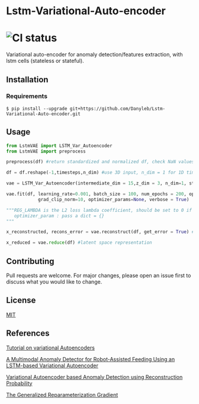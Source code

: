# Lstm-Variational-Auto-encoder

#  ![CI status](https://img.shields.io/cocoapods/l/AFNetworking.svg)

Variational auto-encoder for anomaly detection/features extraction, with lstm cells (stateless or stateful). 

## Installation

### Requirements


`$ pip install --upgrade git+https://github.com/Danyleb/Lstm-Variational-Auto-encoder.git`

## Usage

```python
from LstmVAE import LSTM_Var_Autoencoder
from LstmVAE import preprocess

preprocess(df) #return standardized and normalized df, check NaN values replacing it with 0

df = df.reshape(-1,timesteps,n_dim) #use 3D input, n_dim = 1 for 1D time series. 

vae = LSTM_Var_Autoencoder(intermediate_dim = 15,z_dim = 3, n_dim=1, stateful = True) #default stateful = False

vae.fit(df, learning_rate=0.001, batch_size = 100, num_epochs = 200, opt = tf.train.AdamOptimizer, REG_LAMBDA = 0.01,
            grad_clip_norm=10, optimizer_params=None, verbose = True)

"""REG_LAMBDA is the L2 loss lambda coefficient, should be set to 0 if not desired.
   optimizer_param : pass a dict = {}
"""

x_reconstructed, recons_error = vae.reconstruct(df, get_error = True) #returns squared error

x_reduced = vae.reduce(df) #latent space representation
```



## Contributing
Pull requests are welcome. For major changes, please open an issue first to discuss what you would like to change.


## License
[MIT](https://choosealicense.com/licenses/mit/)

## References 
[Tutorial on variational Autoencoders](https://arxiv.org/pdf/1606.05908.pdf)

[A Multimodal Anomaly Detector for Robot-Assisted Feeding
Using an LSTM-based Variational Autoencoder](https://arxiv.org/pdf/1711.00614.pdf)

[Variational Autoencoder based Anomaly Detection
using Reconstruction Probability](http://dm.snu.ac.kr/static/docs/TR/SNUDM-TR-2015-03.pdf)

[The Generalized Reparameterization Gradient](http://www.cs.columbia.edu/~blei/papers/RuizTitsiasBlei2016b.pdf)


 

